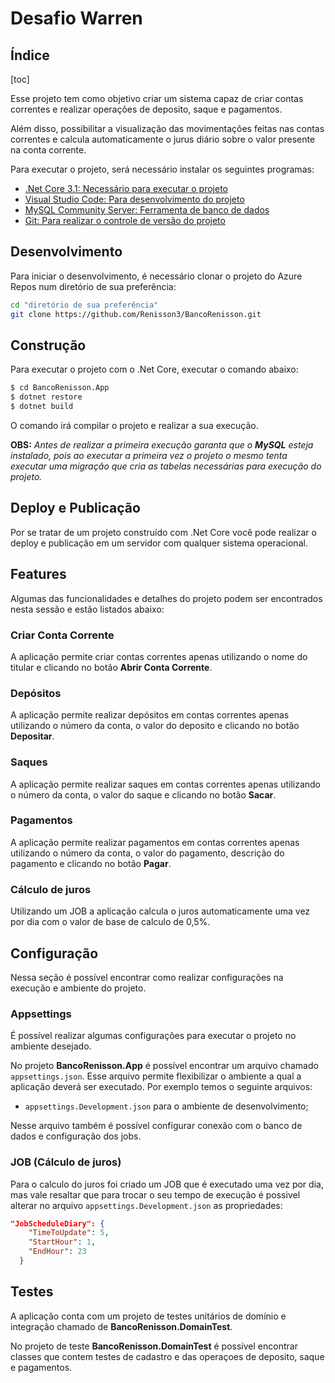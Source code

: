 # Desafio Warren

## Índice

[toc]

Esse projeto tem como objetivo criar um sistema capaz de criar contas correntes e realizar operações de deposito, saque e pagamentos.

Além disso, possibilitar a visualização das movimentações feitas nas contas correntes e calcula automaticamente o jurus diário sobre o valor presente na conta corrente.



Para executar o projeto, será necessário instalar os seguintes programas:

- [.Net Core 3.1: Necessário para executar o projeto](https://dotnet.microsoft.com/download/dotnet-core/3.1)
- [Visual Studio Code: Para desenvolvimento do projeto ](https://code.visualstudio.com/download)
- [MySQL Community Server: Ferramenta de banco de dados](https://dev.mysql.com/downloads/mysql/)
- [Git: Para realizar o controle de versão do projeto](https://git-scm.com/downloads)



## Desenvolvimento

Para iniciar o desenvolvimento, é necessário clonar o projeto do Azure Repos num diretório de sua preferência:

```bash
cd "diretório de sua preferência"
git clone https://github.com/Renisson3/BancoRenisson.git
```



## Construção

Para executar o projeto com o .Net Core, executar o comando abaixo:

```bash
$ cd BancoRenisson.App
$ dotnet restore
$ dotnet build
```

O comando irá compilar o projeto e realizar a sua execução.

**OBS:** *Antes de realizar a primeira execução garanta que o **MySQL** esteja instalado, pois ao executar a primeira vez o projeto o mesmo tenta executar uma migração que cria as tabelas necessárias para execução do projeto.*



## Deploy e Publicação

Por se tratar de um projeto construído com .Net Core você pode realizar o deploy e publicação em um servidor com qualquer sistema operacional.



## Features

Algumas das funcionalidades e detalhes do projeto podem ser encontrados nesta sessão e estão listados abaixo:



### Criar Conta Corrente

A aplicação permite criar contas correntes apenas utilizando o nome do titular e clicando no botão **Abrir Conta Corrente**.



### Depósitos

A aplicação permite realizar depósitos em contas correntes apenas utilizando o número da conta, o valor do deposito e clicando no botão **Depositar**.



### Saques

A aplicação permite realizar saques em contas correntes apenas utilizando o número da conta, o valor do saque e clicando no botão **Sacar**.



### Pagamentos

A aplicação permite realizar pagamentos em contas correntes apenas utilizando o número da conta, o valor do pagamento, descrição do pagamento e clicando no botão **Pagar**.



### Cálculo de juros

Utilizando um JOB a aplicação calcula o juros automaticamente uma vez por dia com o valor de base de calculo de 0,5%.



## Configuração

Nessa seção é possível encontrar como realizar configurações na execução e ambiente do projeto.

### Appsettings

É possível realizar algumas configurações para executar o projeto no ambiente desejado. 

No projeto **BancoRenisson.App** é possível encontrar um arquivo chamado `appsettings.json`. Esse arquivo permite flexibilizar o ambiente a qual a aplicação deverá ser executado. Por exemplo temos o seguinte arquivos:

- `appsettings.Development.json` para o ambiente de desenvolvimento;

Nesse arquivo também é possível configurar conexão com o banco de dados e configuração dos jobs.



### JOB (Cálculo de juros)

Para o calculo do juros foi criado um JOB que é executado uma vez por dia, mas vale resaltar que para trocar o seu tempo de execução é possivel alterar no arquivo `appsettings.Development.json`  as propriedades:

```json
"JobScheduleDiary": {
    "TimeToUpdate": 5,
    "StartHour": 1,
    "EndHour": 23
  }
```



## Testes

A aplicação conta com um projeto de testes unitários de domínio e integração chamado de **BancoRenisson.DomainTest**.

No projeto de teste **BancoRenisson.DomainTest** é possível encontrar classes que contem testes de cadastro e das operaçoes de deposito, saque e pagamentos. 

